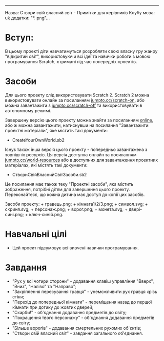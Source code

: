 * * *

Назва: Створи свій власний світ - Примітки для керівників Клубу мова: uk додатки: "*. png"...

# Вступ:

В цьому проекті діти навчатимуться розробляти свою власну гру жанру "відкритий світ", використовуючи всі ідеї та навички роботи з мовою програмування Scratch, отримані під час попередніх проектів.

# Засоби

Для цього проекту слід використовувати Scratch 2. Scratch 2 можна використовувати онлайн за посиланням [jumpto.cc/scratch-on](http://jumpto.cc/scratch-on), або можна завантажити з [jumpto.cc/scratch-off](http://jumpto.cc/scratch-off) та використовувати в автономному режимі.

Завершену версію цього проекту можна знайти за посиланням [online](http://scratch.mit.edu/projects/34248822/#editor), або ж можна завантажити, натиснувши на посилання "Завантажити проектні матеріали", яке містить такі документи:

+ CreateYourOwnWorld.sb2

Існує також інша версія цього проекту - попередньо завантажена з зовнішніх ресурсів. Ця версія доступна онлайн за посиланням [jumpto.cc/world-resources](http://jumpto.cc/world-resources) або в доступних для завантаження проектних матеріалах, які містять такі документи:

+ СтвориСвійВласнийСвітЗасоби.sb2 

Це посилання має також теку "Проектні засоби", яка містить зображення, потрібні дітям для завершення цього проекту. Переконайтеся, що кожна дитина має доступ до копії цих засобів.

Засоби проекту: + гравець.png; + кімната1/2/3.png; + символ.svg; + скриня.svg; + персонаж.png; + ворог.png; + монета.svg; + двері-сині.png; + ключ-синій.png.

# Навчальні цілі

+ Цей проект підсумовує всі вивчені навички програмування.

# Завдання

+ "Рух у всі чотири сторони" - додавання клавіш управління "Вверх", "Вниз", "Наліво" та "Направо";
+ "Закріплення пересування гравця" - унеможливити рух гравця крізь стіни;
+ "Перехід до попередньої кімнати" - переміщення назад до першої кімнати при дотику до жовтих дверей;
+ "Скарби!" - об'єднання додавання предметів до світу;
+ "Покращення твого персонажу" - об'єднання додавання предметів до світу;
+ "Більше ворогів" - додавання смертельних рухомих об'єктів;
+ "Створи свій власний світ" - завдання загального об'єднання.